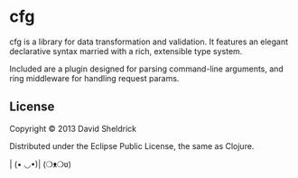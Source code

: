 # cfg

cfg is a library for data transformation and validation. It features an elegant declarative syntax married with a rich, extensible type system.

Included are a plugin designed for parsing command-line arguments, and ring middleware for handling request params.

## License

Copyright © 2013 David Sheldrick

Distributed under the Eclipse Public License, the same as Clojure.

| (• ◡•)| (❍ᴥ❍ʋ)
